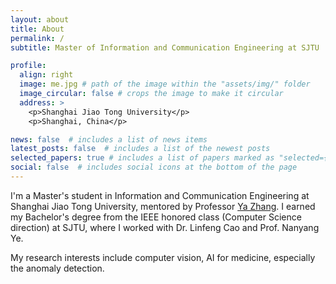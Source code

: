 ```yaml
---
layout: about
title: About
permalink: /
subtitle: Master of Information and Communication Engineering at SJTU

profile:
  align: right
  image: me.jpg # path of the image within the "assets/img/" folder
  image_circular: false # crops the image to make it circular
  address: >
    <p>Shanghai Jiao Tong University</p>
    <p>Shanghai, China</p>

news: false  # includes a list of news items
latest_posts: false  # includes a list of the newest posts
selected_papers: true # includes a list of papers marked as "selected={true}"
social: false  # includes social icons at the bottom of the page
---
```


I'm a Master's student in Information and Communication Engineering at Shanghai Jiao Tong University, mentored by Professor [Ya Zhang](http://mediabrain.sjtu.edu.cn/yazhang/). I earned my Bachelor's degree from the IEEE honored class (Computer Science direction) at SJTU, where I worked with Dr. Linfeng Cao and Prof. Nanyang Ye.

<!-- > **I am actively seeking a PhD position in NLP for Fall 2024.** -->

My research interests include computer vision, AI for medicine, especially the anomaly detection.
